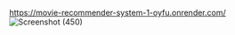 https://movie-recommender-system-1-oyfu.onrender.com/
![Screenshot (450)](https://github.com/user-attachments/assets/88303e1a-f505-4331-8efb-43b8dfb70937)
